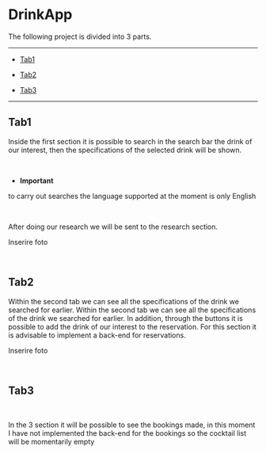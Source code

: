 # DrinkApp

The following project is divided into 3 parts.

<hr>

- [Tab1](#tab1)

- [Tab2](#tab2)

- [Tab3](#tab3)


<hr>

## Tab1

Inside the first section it is possible to search in the search bar the drink of our interest, then the specifications of the selected drink will be shown.

<br>

  - **Important**

to carry out searches the language supported at the moment is only English

<br>

After doing our research we will be sent to the research section. 

Inserire foto

<br>

## Tab2

Within the second tab we can see all the specifications of the drink we searched for earlier. Within the second tab we can see all the specifications of the drink we searched for earlier. 
In addition, through the buttons it is possible to add the drink of our interest to the reservation. 
For this section it is advisable to implement a back-end for reservations.

Inserire foto

<br>

## Tab3

<br> 

In the 3 section it will be possible to see the bookings made, in this moment I have not implemented the back-end for the bookings so the cocktail list will be momentarily empty



